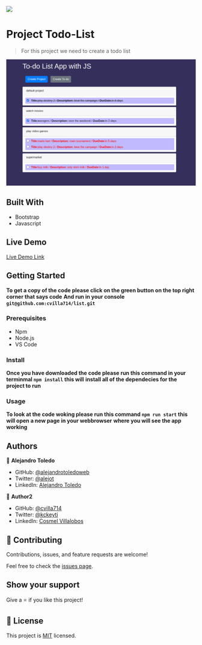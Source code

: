 ![](https://img.shields.io/badge/Microverse-blueviolet)

# Project Todo-List

> For this project we need to create a todo list

![screenshot](./app_screenshot.png)

## Built With

- Bootstrap
- Javascript

## Live Demo

[Live Demo Link](https://rawcdn.githack.com/cvilla714/list/60a6c3c65e06b550d57db145ea057c1d7a1be771/dist/index.html)

## Getting Started

**To get a copy of the code please click on the green button on the top right corner that says code**
**And run in your console `git@github.com:cvilla714/list.git`**

### Prerequisites

- Npm
- Node.js
- VS Code

### Install

**Once you have downloaded the code please run this command in your terminmal `npm install` this will**
**install all of the dependecies for the project to run**

### Usage

**To look at the code woking please run this command `npm run start` this will open a new page in your webbrowser**
**where you will see the app working**

## Authors

👤 **Alejandro Toledo**

- GitHub: [@alejandrotoledoweb](https://github.com/alejandrotoledoweb)
- Twitter: [@alejot](https://twitter.com/alejot)
- LinkedIn: [Alejandro Toledo](https://www.linkedin.com/in/alejandro-toledo-3b444b109/)

👤 **Author2**

- GitHub: [@cvilla714](https://github.com/cvilla714)
- Twitter: [@kckeyti](https://twitter.com/kckeyti)
- LinkedIn: [Cosmel Villalobos](https://www.linkedin.com/in/cosvilla/)

## 🤝 Contributing

Contributions, issues, and feature requests are welcome!

Feel free to check the [issues page](https://github.com/cvilla714/list/pulls).

## Show your support

Give a ⭐️ if you like this project!

## 📝 License

This project is [MIT](https://github.com/cvilla714/list/blob/master/LICENSE) licensed.
